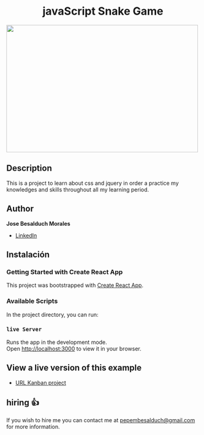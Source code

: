 <h1 align="center"> javaScript Snake Game </h1>
<p align="left">
   <img width="500" height="333" src="https://www.friv5online.com/files/images/1e/1e020d80dd3ea57aa7aa12e4569596e6.png">
   </p>

## Description

This is a project to learn about css and jquery in order a practice my knowledges and skills throughout all my learning period.

## Author

**Jose Besalduch Morales**

* [LinkedIn](https://www.linkedin.com/in/jose-morales-besalduch-082239191/)

## Instalación

### Getting Started with Create React App

This project was bootstrapped with [Create React App](https://github.com/facebook/create-react-app).

### Available Scripts

In the project directory, you can run:

### `live Server`

Runs the app in the development mode.\
Open [http://localhost:3000](http://localhost:3000) to view it in your browser.

## View a live version of this example

* [URL Kanban project](https://fastidious-dusk-f79204.netlify.app/)

## hiring 👍

If you wish to hire me you can contact me at pepembesalduch@gmail.com for more information.
